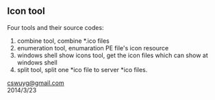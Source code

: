 Icon tool
---

Four tools and their source codes:  

1. combine tool, combine *.ico files  
2. enumeration tool, enumaration PE file's icon resource  
3. windows shell show icons tool, get the icon files which can show at windows shell   
4. split tool, split one *ico file to server *ico files.




cswuyg@gmail.com  
2014/3/23
